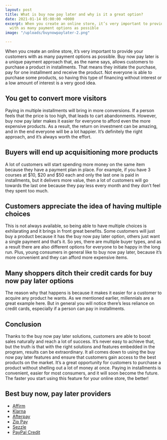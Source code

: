 ```yaml
---
layout: post
title: What is buy now pay later and why is it a great option?
date: 2021-01-14 05:00:00 +0000
excerpt: When you create an online store, it’s very important to provide your customers
  with as many payment options as possible
image: "/uploads/buynowpaylater-2.png"

---
```

When you create an online store, it’s very important to provide your customers with as many payment options as possible. Buy now pay later is a unique payment approach that, as the name says, allows customers to purchase a product in installments. That means they initiate the purchase, pay for one installment and receive the product. Not everyone is able to purchase some products, so having this type of financing without interest or a low amount of interest is a very good idea.

## You get to convert more visitors

Paying in multiple installments will bring in more conversions. If a person feels that the price is too high, that leads to cart abandonments. However, buy now pay later makes it easier for everyone to afford even the more expensive products. As a result, the return on investment can be amazing, and in the end everyone will be a lot happier. It’s definitely the right approach, and it’s always worth the effort.

## Buyers will end up acquisitioning more products

A lot of customers will start spending more money on the same item because they have a payment plan in place. For example, if you have 3 courses at $10, $20 and $50 each and only the last one is paid in installments, but it delivers more value, then a lot of customers will go towards the last one because they pay less every month and they don’t feel they spent too much.

## Customers appreciate the idea of having multiple choices

This is not always available, so being able to have multiple choices is exhilarating and it brings in front great benefits. Some customers will just buy a product because it has the buy now pay later option, others just want a single payment and that’s it. So yes, there are multiple buyer types, and as a result there are also different options for everyone to be happy in the long run. Plus, young consumers in general like to buy now pay later, because it’s more convenient and they can afford more expensive items.

## Many shoppers ditch their credit cards for buy now pay later options

The reason why that happens is because it makes it easier for a customer to acquire any product he wants. As we mentioned earlier, millennials are a great example here. But in general you will notice there’s less reliance on credit cards, especially if a person can pay in installments.

## Conclusion

Thanks to the buy now pay later solutions, customers are able to boost sales naturally and reach a lot of success. It’s never easy to achieve that, but the truth is that with the right solutions and features embedded in the program, results can be extraordinary. It all comes down to using the buy now pay later features and ensure that customers gain access to the best products on the market. It’s a great opportunity for customers to purchase a product without shelling out a lot of money at once. Paying in installments is convenient, easier for most consumers, and it will soon become the future. The faster you start using this feature for your online store, the better!

## Best buy now, pay later providers

* [Affirm](https://www.affirm.com "Affirm")
* [Klarna](https://www.klarna.com/ "Klarna")
* [Afterpay](https://www.afterpay.com/ "Afterpay")
* [Zip Pay](https://zip.co/us "Zip Pay")
* [Sezzle](https://sezzle.com "Sizzle")
* [PayPal Credit](https://www.paypal.com/us/webapps/mpp/paypal-credit-signin "PayPal Credit")
